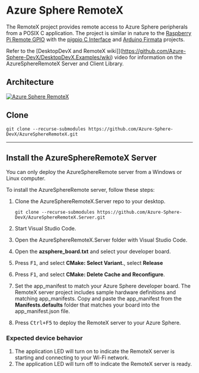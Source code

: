 # Azure Sphere RemoteX

The RemoteX project provides remote access to Azure Sphere peripherals from a POSIX C application. The project is similar in nature to the [Raspberry Pi Remote GPIO](https://gpiozero.readthedocs.io/en/stable/remote_gpio.html) with the [pigpio C Interface](http://abyz.me.uk/rpi/pigpio/cif.html) and [Arduino Firmata](https://docs.arduino.cc/hacking/software/FirmataLibrary) projects. 

Refer to the [DesktopDevX and RemoteX wiki]](https://github.com/Azure-Sphere-DevX/DesktopDevX.Examples/wiki) video for information on the AzureSphereRemoteX Server and Client Library.

## Architecture

[![ Azure Sphere RemoteX](https://github.com/Azure-Sphere-DevX/DesktopDevX.Examples/wiki/media/AzureSphereRemoteX.png)](https://youtu.be/jWPutk1xNt8)


## Clone

```
git clone --recurse-submodules https://github.com/Azure-Sphere-DevX/AzureSphereRemoteX.git
```

---

## Install the AzureSphereRemoteX Server

You can only deploy the AzureSphereRemote server from a Windows or Linux computer.

To install the AzureSphereRemote server, follow these steps:

1. Clone the AzureSphereRemoteX.Server repo to your desktop.

    ```
    git clone --recurse-submodules https://github.com/Azure-Sphere-DevX/AzureSphereRemoteX.Server.git
    ```

1. Start Visual Studio Code.
1. Open the AzureSphereRemoteX.Server folder with Visual Studio Code.
1. Open the **azsphere_board.txt** and select your developer board.
1. Press <kbd>F1</kbd>, and select **CMake: Select Variant.**, select **Release**
1. Press <kbd>F1</kbd>, and select **CMake: Delete Cache and Reconfigure**.
1. Set the app_manifest to match your Azure Sphere developer board. The RemoteX server project includes sample hardware definitions and matching app_manifests. Copy and paste the app_manifest from the **Manifests.defaults** folder that matches your board into the app_manifest.json file. 
1. Press <kbd>Ctrl+F5</kbd> to deploy the RemoteX server to your Azure Sphere.

### Expected device behavior

1. The application LED will turn on to indicate the RemoteX server is starting and connecting to your Wi-Fi network.
1. The application LED will turn off to indicate the RemoteX server is ready.
